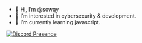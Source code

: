 - 👋 Hi, I’m @sowqy
- 👀 I’m interested in cybersecurity & development.
- 🌱 I’m currently learning javascript.

[![Discord Presence](https://lanyard.cnrad.dev/api/1144652299101274235)](https://discord.com/users/1144652299101274235)
